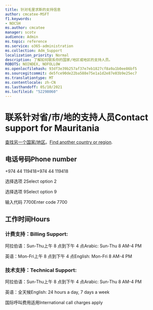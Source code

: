 ```yaml
---
title: 针对毛里求斯的支持信息
author: cmcatee-MSFT
f1.keywords:
- NOCSH
ms.author: cmcatee
manager: scotv
audience: Admin
ms.topic: reference
ms.service: o365-administration
ms.collection: Adm_Support
localization_priority: Normal
description: 了解如何联系你的国家/地区或地区的支持人员。
ROBOTS: NOINDEX, NOFOLLOW
ms.openlocfilehash: 93df3e39b257af37e7eb1827cf8a9a1b0ee86bf5
ms.sourcegitcommit: de5fce90de22ba588e75e1a1d2e87e03b9e25ec7
ms.translationtype: MT
ms.contentlocale: zh-CN
ms.lasthandoff: 05/10/2021
ms.locfileid: "52298060"
---
```

# <a name="contact-support-for-mauritania"></a><span data-ttu-id="eeb22-103">联系针对省/市/地的支持人员</span><span class="sxs-lookup"><span data-stu-id="eeb22-103">Contact support for Mauritania</span></span>

<span data-ttu-id="eeb22-104">[查找另一个国家/地区](../../business-video/get-help-support.md)。</span><span class="sxs-lookup"><span data-stu-id="eeb22-104">[Find another country or region](../../business-video/get-help-support.md).</span></span>

## <a name="phone-number"></a><span data-ttu-id="eeb22-105">电话号码</span><span class="sxs-lookup"><span data-stu-id="eeb22-105">Phone number</span></span>
<span data-ttu-id="eeb22-106">+974 44 119418</span><span class="sxs-lookup"><span data-stu-id="eeb22-106">+974 44 119418</span></span>

<span data-ttu-id="eeb22-107">选择选项 2</span><span class="sxs-lookup"><span data-stu-id="eeb22-107">Select option 2</span></span>

<span data-ttu-id="eeb22-108">选择选项 9</span><span class="sxs-lookup"><span data-stu-id="eeb22-108">Select option 9</span></span>

<span data-ttu-id="eeb22-109">输入代码 7700</span><span class="sxs-lookup"><span data-stu-id="eeb22-109">Enter code 7700</span></span>

## <a name="hours"></a><span data-ttu-id="eeb22-110">工作时间</span><span class="sxs-lookup"><span data-stu-id="eeb22-110">Hours</span></span>
### <a name="billing-support"></a><span data-ttu-id="eeb22-111">计费支持：</span><span class="sxs-lookup"><span data-stu-id="eeb22-111">Billing Support:</span></span>

<span data-ttu-id="eeb22-112">阿拉伯语：Sun-Thu上午 8 点到下午 4 点</span><span class="sxs-lookup"><span data-stu-id="eeb22-112">Arabic: Sun-Thu 8 AM-4 PM</span></span>

<span data-ttu-id="eeb22-113">英语：Mon-Fri上午 8 点到下午 4 点</span><span class="sxs-lookup"><span data-stu-id="eeb22-113">English: Mon-Fri 8 AM-4 PM</span></span>

### <a name="technical-support"></a><span data-ttu-id="eeb22-114">技术支持：</span><span class="sxs-lookup"><span data-stu-id="eeb22-114">Technical Support:</span></span>

<span data-ttu-id="eeb22-115">阿拉伯语：Sun-Thu上午 8 点到下午 4 点</span><span class="sxs-lookup"><span data-stu-id="eeb22-115">Arabic: Sun-Thu 8 AM-4 PM</span></span>

<span data-ttu-id="eeb22-116">英语：全天候</span><span class="sxs-lookup"><span data-stu-id="eeb22-116">English: 24 hours a day, 7 days a week</span></span>

<span data-ttu-id="eeb22-117">国际呼叫费用适用</span><span class="sxs-lookup"><span data-stu-id="eeb22-117">International call charges apply</span></span>
